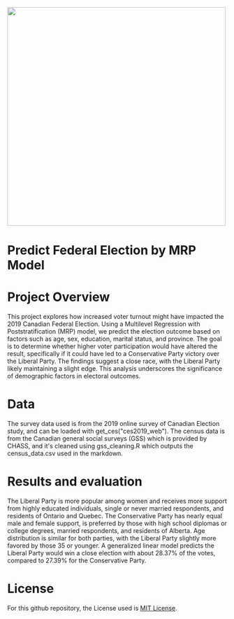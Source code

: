 <img src="https://github.com/trtrgfh/Preditct-Federal-Election-MRP-Model/assets/73056232/d011ea30-3644-401b-ad99-442b7bebbc9d" width="500" />

# Predict Federal Election by MRP Model

# Project Overview
This project explores how increased voter turnout might have impacted the 2019 Canadian Federal Election. Using a Multilevel Regression with Poststratification (MRP) model, we predict the election outcome based on factors such as age, sex, education, marital status, and province. The goal is to determine whether higher voter participation would have altered the result, specifically if it could have led to a Conservative Party victory over the Liberal Party. The findings suggest a close race, with the Liberal Party likely maintaining a slight edge. This analysis underscores the significance of demographic factors in electoral outcomes.

# Data
The survey data used is from the 2019 online survey of Canadian Election study, and can be loaded with get_ces("ces2019_web").
The census data is from the Canadian general social surveys (GSS) which is provided by CHASS, and it's cleaned using gss_cleaning.R which outputs the census_data.csv used in the markdown.

# Results and evaluation
The Liberal Party is more popular among women and receives more support from highly educated individuals, single or never married respondents, and residents of Ontario and Quebec. The Conservative Party has nearly equal male and female support, is preferred by those with high school diplomas or college degrees, married respondents, and residents of Alberta. Age distribution is similar for both parties, with the Liberal Party slightly more favored by those 35 or younger. A generalized linear model predicts the Liberal Party would win a close election with about 28.37% of the votes, compared to 27.39% for the Conservative Party.

# License
For this github repository, the License used is [MIT License](https://opensource.org/license/mit/).
